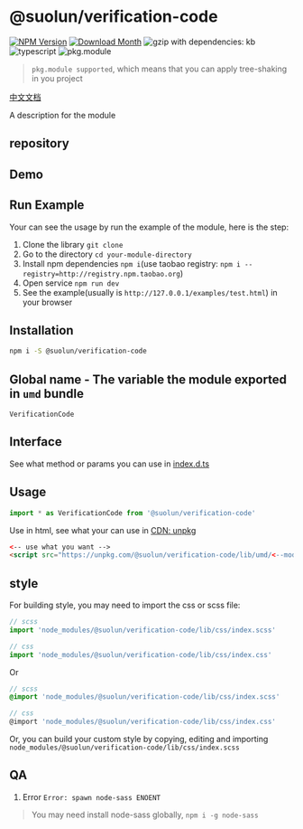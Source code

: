 # @suolun/verification-code
[![NPM Version](http://img.shields.io/npm/v/@suolun/verification-code.svg?style=flat-square)](https://www.npmjs.com/package/@suolun/verification-code)
[![Download Month](http://img.shields.io/npm/dm/@suolun/verification-code.svg?style=flat-square)](https://www.npmjs.com/package/@suolun/verification-code)
![gzip with dependencies: kb](https://img.shields.io/badge/gzip--with--dependencies-kb-brightgreen.svg "gzip with dependencies: kb")
![typescript](https://img.shields.io/badge/typescript-supported-blue.svg "typescript")
![pkg.module](https://img.shields.io/badge/pkg.module-supported-blue.svg "pkg.module")

> `pkg.module supported`, which means that you can apply tree-shaking in you project

[中文文档](./README-CN.md)

A description for the module

## repository


## Demo


## Run Example
Your can see the usage by run the example of the module, here is the step:

1. Clone the library `git clone `
2. Go to the directory `cd your-module-directory`
3. Install npm dependencies `npm i`(use taobao registry: `npm i --registry=http://registry.npm.taobao.org`)
4. Open service `npm run dev`
5. See the example(usually is `http://127.0.0.1/examples/test.html`) in your browser

## Installation
```bash
npm i -S @suolun/verification-code
```

## Global name - The variable the module exported in `umd` bundle
`VerificationCode`

## Interface
See what method or params you can use in [index.d.ts](./index.d.ts)

## Usage
```js
import * as VerificationCode from '@suolun/verification-code'
```

Use in html, see what your can use in [CDN: unpkg](https://unpkg.com/@suolun/verification-code/lib/umd/)
```html
<-- use what you want -->
<script src="https://unpkg.com/@suolun/verification-code/lib/umd/<--module-->.js"></script>
```

## style
For building style, you may need to import the css or scss file:
```js
// scss
import 'node_modules/@suolun/verification-code/lib/css/index.scss'

// css
import 'node_modules/@suolun/verification-code/lib/css/index.css'
```
Or
```scss
// scss
@import 'node_modules/@suolun/verification-code/lib/css/index.scss'

// css
@import 'node_modules/@suolun/verification-code/lib/css/index.css'
```

Or, you can build your custom style by copying, editing and importing `node_modules/@suolun/verification-code/lib/css/index.scss`

## QA

1. Error `Error: spawn node-sass ENOENT`

> You may need install node-sass globally, `npm i -g node-sass`
